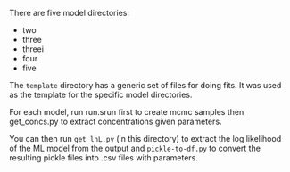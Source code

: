 There are five model directories:

+ two
+ three
+ threei
+ four
+ five

The `template` directory has a generic set of files for doing fits. It was 
used as the template for the specific model directories.

For each model, run run.srun first to create mcmc samples then get_concs.py 
to extract concentrations given parameters. 

You can then run `get_lnL.py` (in this directory) to extract the log
likelihood of the ML model from the output and `pickle-to-df.py` to convert
the resulting pickle files into .csv files with parameters. 



